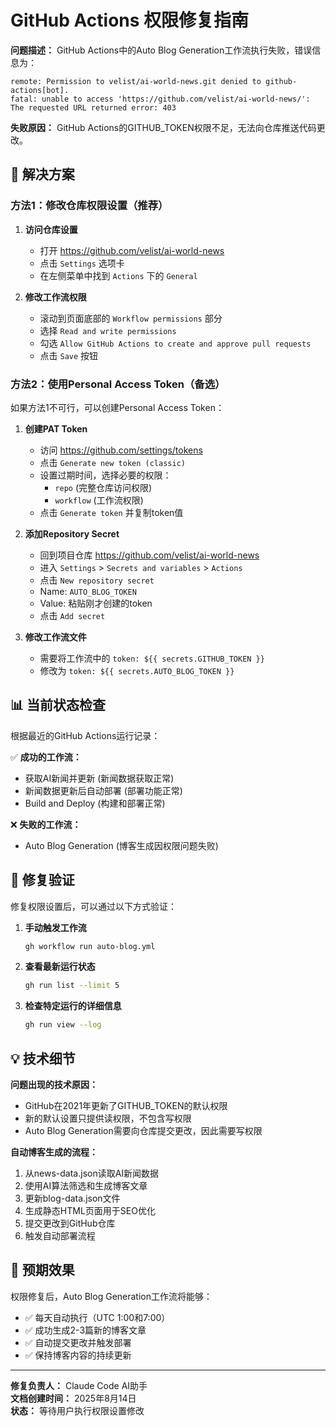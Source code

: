 # GitHub Actions 权限修复指南

**问题描述：** GitHub Actions中的Auto Blog Generation工作流执行失败，错误信息为：
```
remote: Permission to velist/ai-world-news.git denied to github-actions[bot].
fatal: unable to access 'https://github.com/velist/ai-world-news/': The requested URL returned error: 403
```

**失败原因：** GitHub Actions的GITHUB_TOKEN权限不足，无法向仓库推送代码更改。

## 🔧 解决方案

### 方法1：修改仓库权限设置（推荐）

1. **访问仓库设置**
   - 打开 https://github.com/velist/ai-world-news
   - 点击 `Settings` 选项卡
   - 在左侧菜单中找到 `Actions` 下的 `General`

2. **修改工作流权限**
   - 滚动到页面底部的 `Workflow permissions` 部分
   - 选择 `Read and write permissions`
   - 勾选 `Allow GitHub Actions to create and approve pull requests`
   - 点击 `Save` 按钮

### 方法2：使用Personal Access Token（备选）

如果方法1不可行，可以创建Personal Access Token：

1. **创建PAT Token**
   - 访问 https://github.com/settings/tokens
   - 点击 `Generate new token (classic)`
   - 设置过期时间，选择必要的权限：
     - `repo` (完整仓库访问权限)
     - `workflow` (工作流权限)
   - 点击 `Generate token` 并复制token值

2. **添加Repository Secret**
   - 回到项目仓库 https://github.com/velist/ai-world-news
   - 进入 `Settings` > `Secrets and variables` > `Actions`
   - 点击 `New repository secret`
   - Name: `AUTO_BLOG_TOKEN`
   - Value: 粘贴刚才创建的token
   - 点击 `Add secret`

3. **修改工作流文件**
   - 需要将工作流中的 `token: ${{ secrets.GITHUB_TOKEN }}` 
   - 修改为 `token: ${{ secrets.AUTO_BLOG_TOKEN }}`

## 📊 当前状态检查

根据最近的GitHub Actions运行记录：

✅ **成功的工作流：**
- 获取AI新闻并更新 (新闻数据获取正常)
- 新闻数据更新后自动部署 (部署功能正常)
- Build and Deploy (构建和部署正常)

❌ **失败的工作流：**
- Auto Blog Generation (博客生成因权限问题失败)

## 🎯 修复验证

修复权限设置后，可以通过以下方式验证：

1. **手动触发工作流**
   ```bash
   gh workflow run auto-blog.yml
   ```

2. **查看最新运行状态**
   ```bash
   gh run list --limit 5
   ```

3. **检查特定运行的详细信息**
   ```bash
   gh run view --log
   ```

## 💡 技术细节

**问题出现的技术原因：**
- GitHub在2021年更新了GITHUB_TOKEN的默认权限
- 新的默认设置只提供读权限，不包含写权限
- Auto Blog Generation需要向仓库提交更改，因此需要写权限

**自动博客生成的流程：**
1. 从news-data.json读取AI新闻数据
2. 使用AI算法筛选和生成博客文章
3. 更新blog-data.json文件
4. 生成静态HTML页面用于SEO优化
5. 提交更改到GitHub仓库
6. 触发自动部署流程

## 🚀 预期效果

权限修复后，Auto Blog Generation工作流将能够：

- ✅ 每天自动执行（UTC 1:00和7:00）
- ✅ 成功生成2-3篇新的博客文章
- ✅ 自动提交更改并触发部署
- ✅ 保持博客内容的持续更新

---

**修复负责人：** Claude Code AI助手  
**文档创建时间：** 2025年8月14日  
**状态：** 等待用户执行权限设置修改  